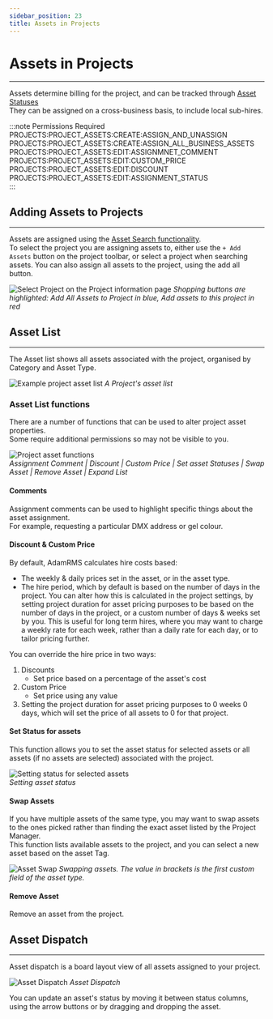```yaml
---
sidebar_position: 23
title: Assets in Projects
---
```


# Assets in Projects

---

Assets determine billing for the project, and can be tracked through [Asset Statuses](../business/business-settings.md#basic-settings)  
They can be assigned on a cross-business basis, to include local sub-hires.

:::note Permissions Required
PROJECTS:PROJECT_ASSETS:CREATE:ASSIGN_AND_UNASSIGN  
PROJECTS:PROJECT_ASSETS:CREATE:ASSIGN_ALL_BUSINESS_ASSETS  
PROJECTS:PROJECT_ASSETS:EDIT:ASSIGNMNET_COMMENT  
PROJECTS:PROJECT_ASSETS:EDIT:CUSTOM_PRICE  
PROJECTS:PROJECT_ASSETS:EDIT:DISCOUNT  
PROJECTS:PROJECT_ASSETS:EDIT:ASSIGNMENT_STATUS  
:::

## Adding Assets to Projects

---

Assets are assigned using the [Asset Search functionality](../assets/finding-assets).  
To select the project you are assigning assets to, either use the `+ Add Assets` button on the project toolbar, or select a project when searching assets.
You can also assign all assets to the project, using the add all button.

![Select Project on the Project information page](/img/tutorial/projects/assets-shopping.png)
_Shopping buttons are highlighted: Add All Assets to Project in blue, Add assets to this project in red_

## Asset List

---

The Asset list shows all assets associated with the project, organised by Category and Asset Type.

![Example project asset list](/img/tutorial/projects/assets-list.png)
_A Project's asset list_

### Asset List functions

There are a number of functions that can be used to alter project asset properties.  
Some require additional permissions so may not be visible to you.

![Project asset functions](/img/tutorial/projects/assets-functions.png)  
_Assignment Comment | Discount | Custom Price | Set asset Statuses | Swap Asset | Remove Asset | Expand List_

#### Comments

Assignment comments can be used to highlight specific things about the asset assignment.  
For example, requesting a particular DMX address or gel colour.

#### Discount & Custom Price

By default, AdamRMS calculates hire costs based:

- The weekly & daily prices set in the asset, or in the asset type.
- The hire period, which by default is based on the number of days in the project. You can alter how this is calculated in the project settings, by setting project duration for asset pricing purposes to be based on the number of days in the project, or a custom number of days & weeks set by you. This is useful for long term hires, where you may want to charge a weekly rate for each week, rather than a daily rate for each day, or to tailor pricing further.

You can override the hire price in two ways:

1. Discounts
   - Set price based on a percentage of the asset's cost
2. Custom Price
   - Set price using any value
3. Setting the project duration for asset pricing purposes to 0 weeks 0 days, which will set the price of all assets to 0 for that project.

#### Set Status for assets

This function allows you to set the asset status for selected assets or all assets (if no assets are selected) associated with the project.

![Setting status for selected assets](/img/tutorial/projects/assets-setStatus.png)  
_Setting asset status_

#### Swap Assets

If you have multiple assets of the same type, you may want to swap assets to the ones picked rather than finding the exact asset listed by the Project Manager.  
This function lists available assets to the project, and you can select a new asset based on the asset Tag.

![Asset Swap](/img/tutorial/projects/assets-swap.png)
_Swapping assets. The value in brackets is the first custom field of the asset type._

#### Remove Asset

Remove an asset from the project.

## Asset Dispatch

---

Asset dispatch is a board layout view of all assets assigned to your project.

![Asset Dispatch](/img/tutorial/projects/assets-dispatch.png)
_Asset Dispatch_

You can update an asset's status by moving it between status columns, using the arrow buttons or by dragging and dropping the asset.
